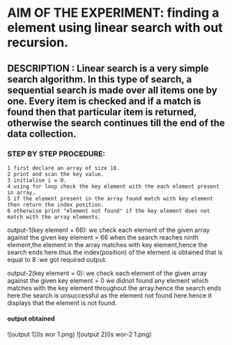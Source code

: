 # AIM OF THE EXPERIMENT:  finding a element using linear search with out recursion.

## DESCRIPTION :  Linear search is a very simple search algorithm. In this type of search, a sequential search is made over all items one by one. Every item is checked and if a match is found then that particular item is returned, otherwise the search continues till the end of the data collection.

### STEP BY STEP PROCEDURE:
    1 first declare an array of size 10.
    2 print and scan the key value.
    3 initialise i = 0.
    4 using for loop check the key element with the each element present in array.
    5 if the element present in the array found match with key element then return the index position.
    6 otherwise print "element not found" if the key element does not match with the array elements.

output-1(key element = 66):
we check each element of the given array against the given key element = 66
when the search reaches ninth element,the element in the array matches with key element,hence the search ends here.thus the index(position) of the element is obtained that is equal to 8 .we got required output.

output-2(key element = 0):
we check each element of the given array against the given key element = 0
we didnot found any element which matches with the key element throughout the array.hence the search ends here.the search is unsuccessful as the element not found here.hence it displays that the element is not found.

#### output obtained

![output 1](ls wor 1.png)
![output 2](ls wor-2 1.png)
